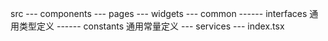 src
--- components 
--- pages
--- widgets
--- common
------ interfaces 通用类型定义
------ constants 通用常量定义
--- services
--- index.tsx